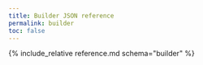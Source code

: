 ```yaml
---
title: Builder JSON reference
permalink: builder
toc: false
---
```


{% include_relative reference.md schema="builder" %}
